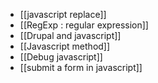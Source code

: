 * [[javascript replace]]
* [[RegExp : regular expression]]
* [[Drupal and javascript]]
* [[Javascript method]]
* [[Debug javascript]]
* [[submit a form in javascript]]
